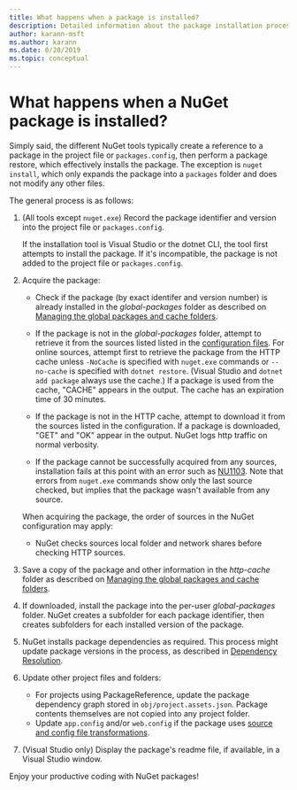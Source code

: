 ```yaml
---
title: What happens when a package is installed?
description: Detailed information about the package installation process
author: karann-msft
ms.author: karann
ms.date: 0/20/2019
ms.topic: conceptual
---
```


# What happens when a NuGet package is installed?

Simply said, the different NuGet tools typically create a reference to a package in the project file or `packages.config`, then perform a package restore, which effectively installs the package. The exception is `nuget install`, which only expands the package into a `packages` folder and does not modify any other files.

The general process is as follows:

1. (All tools except `nuget.exe`) Record the package identifier and version into the project file or `packages.config`.

   If the installation tool is Visual Studio or the dotnet CLI, the tool first attempts to install the package. If it's incompatible, the package is not added to the project file or `packages.config`.

2. Acquire the package:
   - Check if the package (by exact identifer and version number) is already installed in the *global-packages* folder as described on [Managing the global packages and cache folders](../consume-packages/managing-the-global-packages-and-cache-folders.md).

   - If the package is not in the *global-packages* folder, attempt to retrieve it from the sources listed listed in the [configuration files](../consume-packages/Configuring-NuGet-Behavior.md). For online sources, attempt first to retrieve the package from the HTTP cache unless `-NoCache` is specified with `nuget.exe` commands or `--no-cache` is specified with `dotnet restore`. (Visual Studio and `dotnet add package` always use the cache.) If a package is used from the cache, "CACHE" appears in the output. The cache has an expiration time of 30 minutes.

   - If the package is not in the HTTP cache, attempt to download it from the sources listed in the configuration. If a package is downloaded, "GET" and "OK" appear in the output. NuGet logs http traffic on normal verbosity.

   - If the package cannot be successfully acquired from any sources, installation fails at this point with an error such as [NU1103](../reference/errors-and-warnings/NU1103.md). Note that errors from `nuget.exe` commands show only the last source checked, but implies that the package wasn't available from any source.

   When acquiring the package, the order of sources in the NuGet configuration may apply:

   - NuGet checks sources local folder and network shares before checking HTTP sources.

3. Save a copy of the package and other information in the *http-cache* folder as described on [Managing the global packages and cache folders](../consume-packages/managing-the-global-packages-and-cache-folders.md).

4. If downloaded, install the package into the per-user *global-packages* folder. NuGet creates a subfolder for each package identifier, then creates subfolders for each installed version of the package.

5. NuGet installs package dependencies as required. This process might update package versions in the process, as described in [Dependency Resolution](../consume-packages/dependency-resolution.md).

6. Update other project files and folders:

    - For projects using PackageReference, update the package dependency graph stored in `obj/project.assets.json`. Package contents themselves are not copied into any project folder.
    - Update `app.config` and/or `web.config` if the package uses [source and config file transformations](../create-packages/source-and-config-file-transformations.md).

7. (Visual Studio only) Display the package's readme file, if available, in a Visual Studio window.

Enjoy your productive coding with NuGet packages!
